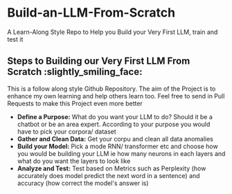 # Build-an-LLM-From-Scratch
A Learn-Along Style Repo to Help you Build your Very First LLM, train and test it

<h2>Steps to Building our Very First LLM From Scratch :slightly_smiling_face: </h2>
<p>This is a follow along style Github Repository. The aim of the Project is to enhance my own learning and help others learn too. Feel free to send in Pull Requests to make this Project even more better</p>

<ul>
  <li><b>Define a Purpose:</b> What do you want your LLM to do? Should it be a chatbot or be an area expert. According to your purpose you would have to pick your corpora/ dataset</li>
  <li><b>Gather and Clean Data:</b> Get your corpu and clean all data anomalies</li>
  <li><b>Build your Model:</b> Pick a mode RNN/ transformer etc and choose how you would be building your LLM ie how many neurons in each layers and what do you want the layers to look like</li>
  <li><b>Analyze and Test:</b> Test based on Metrics such as Perplexity (how accurately does model predict the next word in a sentence) and accuracy (how correct the model's answer is)</li>
</ul>
